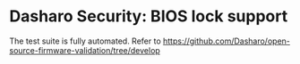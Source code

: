 # Dasharo Security: BIOS lock support

The test suite is fully automated. Refer to https://github.com/Dasharo/open-source-firmware-validation/tree/develop
